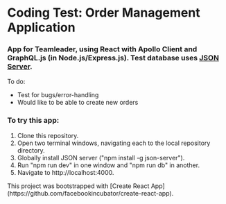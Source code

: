 # Coding Test: Order Management Application

### App for Teamleader, using React with Apollo Client and GraphQL.js (in Node.js/Express.js). Test database uses <a href="https://github.com/typicode/json-server">JSON Server</a>.

To do:
<br>
<ul>
  <li>Test for bugs/error-handling</li>
  <li>Would like to be able to create new orders</li>
</ul>

### To try this app:
<ol>
  <li>Clone this repository.</li>
  <li>Open two terminal windows, navigating each to the local repository directory.</li>
    <li>Globally install JSON server ("npm install -g json-server").</li>
  <li>Run "npm run dev" in one window and "npm run db" in another.</li>
  <li>Navigate to http://localhost:4000.</li>
</ol>
This project was bootstrapped with [Create React App](https://github.com/facebookincubator/create-react-app).
